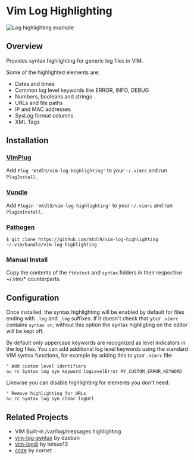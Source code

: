# Vim Log Highlighting

![Log highlighting example](doc/screenshot.jpg)

## Overview

Provides syntax highlighting for generic log files in VIM.

Some of the highlighted elements are:
- Dates and times
- Common log level keywords like ERROR, INFO, DEBUG
- Numbers, booleans and strings
- URLs and file paths
- IP and MAC addresses
- SysLog format columns
- XML Tags



## Installation

### [VimPlug](https://github.com/junegunn/vim-plug)

Add `Plug 'mtdl9/vim-log-highlighting'` to your `~/.vimrc` and run `PlugInstall`.

### [Vundle](https://github.com/gmarik/Vundle.vim)

Add `Plugin 'mtdl9/vim-log-highlighting'` to your `~/.vimrc` and run `PluginInstall`.

### [Pathogen](https://github.com/tpope/vim-pathogen)

    $ git clone https://github.com/mtdl9/vim-log-highlighting ~/.vim/bundle/vim-log-highlighting

### Manual Install

Copy the contents of the `ftdetect` and `syntax` folders in their respective ~/.vim/\* counterparts.



## Configuration

Once installed, the syntax highlighting will be enabled by default for files ending with `.log` and `_log` suffixes. If it doesn't check that your `.vimrc` contains `syntax on`, without this option the syntax highligting on the editor will be kept off.

By default only uppercase keywords are recognized as level indicators in the log files.
You can add additional log level keywords using the standard VIM syntax functions, for example by adding this to your `.vimrc` file:

```viml
" Add custom level identifiers
au rc Syntax log syn keyword logLevelError MY_CUSTOM_ERROR_KEYWORD
```

Likewise you can disable highlighting for elements you don't need:

```viml
" Remove highlighting for URLs
au rc Syntax log syn clear logUrl
```



## Related Projects

* VIM Built-in /var/log/messages highlighting
* [vim-log-syntax](https://github.com/dzeban/vim-log-syntax) by dzeban
* [vim-log4j](https://github.com/tetsuo13/Vim-log4j) by tetsuo13
* [ccze](https://github.com/cornet/ccze) by cornet
